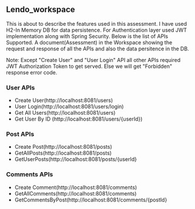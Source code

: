 ## Lendo_workspace

This is about to describe the features used in this assessment. I have used H2-In Memory DB for data persistence. For Authentication layer used JWT implementation along with Spring Security. Below is the list of APIs Supported. A document(Assessment) in the Workspace showing the request and response of all the APIs and also the data persitence in the DB.


Note: Except "Create User" and "User Login" API all other APIs required JWT Authorization Token to get served. Else we will get "Forbidden" response error code.

### User APIs
  * Create User(http://localhost:8081/users)
  * User Login(http://localhost:8081/users/login)
  * Get All Users(http://localhost:8081/users)
  * Get User By ID (http://localhost:8081/users/{userId})
  
### Post APIs
 * Create Post(http://localhost:8081/posts)
 * GetAllPosts(http://localhost:8081/posts)
 * GetUserPosts(http://localhost:8081/posts/{userId}
 
### Comments APIs
 * Create Comment(http://localhost:8081/comments)
 * GetAllComments(http://localhost:8081/comments)
 * GetCommentsByPost(http://localhost:8081/comments/{postId}
